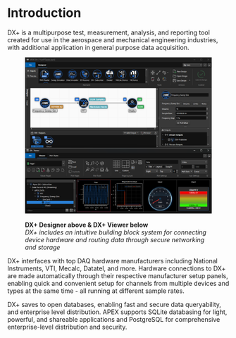# Introduction

DX+ is a multipurpose test, measurement, analysis, and reporting tool created for use in the aerospace and mechanical engineering industries, with additional application in general purpose data acquisition.

<figure><img src="../.gitbook/assets/Designer&#x26;Viewer(topBottom)skinny.png" alt=""><figcaption><p><strong>DX+ Designer above &#x26; DX+ Viewer below</strong><br><em>DX+ includes an intuitive building block system for connecting device hardware and routing data through secure networking and storage</em></p></figcaption></figure>

DX+ interfaces with top DAQ hardware manufacturers including National Instruments, VTI, Mecalc, Datatel, and more. Hardware connections to DX+ are made automatically through their respective manufacturer setup panels, enabling quick and convenient setup for channels from multiple devices and types at the same time - all running at different sample rates.

DX+ saves to open databases, enabling fast and secure data queryability, and enterprise level distribution. APEX supports SQLite databasing for light, powerful, and shareable applications and PostgreSQL for comprehensive enterprise-level distribution and security.

